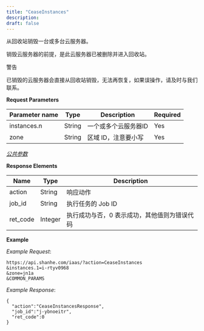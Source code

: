 ```yaml
---
title: "CeaseInstances"
description: 
draft: false
---
```




从回收站销毁一台或多台云服务器。

销毁云服务器的前提，是此云服务器已被删除并进入回收站。

警告

已销毁的云服务器会直接从回收站销毁，无法再恢复，如果误操作，请及时与我们联系。

**Request Parameters**

| Parameter name | Type | Description | Required |
| --- | --- | --- | --- |
| instances.n | String | 一个或多个云服务器ID | Yes |
| zone | String | 区域 ID，注意要小写 | Yes |

[_公共参数_](../../../parameters/)

**Response Elements**

| Name | Type | Description |
| --- | --- | --- |
| action | String | 响应动作 |
| job_id | String | 执行任务的 Job ID |
| ret_code | Integer | 执行成功与否，0 表示成功，其他值则为错误代码 |

**Example**

_Example Request_:

```
https://api.shanhe.com/iaas/?action=CeaseInstances
&instances.1=i-rtyv0968
&zone=jn1a
&COMMON_PARAMS
```

_Example Response_:

```
{
  "action":"CeaseInstancesResponse",
  "job_id":"j-ybnoeitr",
  "ret_code":0
}
```
